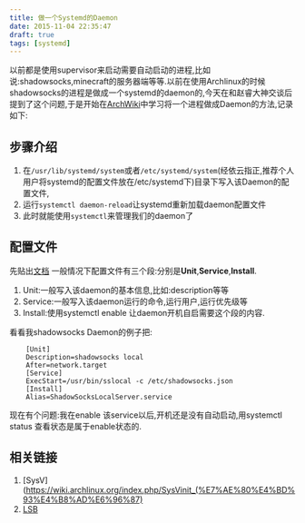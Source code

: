 ```yaml
---
title: 做一个Systemd的Daemon
date: 2015-11-04 22:35:47
draft: true
tags: [systemd]
---
```


以前都是使用supervisor来启动需要自动启动的进程,比如说:shadowsocks,minecraft的服务器端等等.以前在使用Archlinux的时候shadowsocks的进程是做成一个systemd的daemon的,今天在和赵睿大神交谈后提到了这个问题,于是开始在[ArchWiki](wiki.archlinux.org)中学习将一个进程做成Daemon的方法,记录如下:
## 步骤介绍
1. 在`/usr/lib/systemd/system`或者`/etc/systemd/system`(经依云指正,推荐个人用户将systemd的配置文件放在/etc/systemd下)目录下写入该Daemon的配置文件,
2. 运行`systemctl daemon-reload`让systemd重新加载daemon配置文件
3. 此时就能使用`systemctl`来管理我们的daemon了

## 配置文件
先贴出[文档](http://www.freedesktop.org/software/systemd/man/systemd.unit.html)
一般情况下配置文件有三个段:分别是**Unit**,**Service**,**Install**.
1. Unit:一般写入该daemon的基本信息,比如:description等等
2. Service:一般写入该daemon运行的命令,运行用户,运行优先级等
3. Install:使用systemctl enable 让daemon开机自启需要这个段的内容.

看看我shadowsocks Daemon的例子把:

        [Unit]
        Description=shadowsocks local 
        After=network.target
        [Service]
        ExecStart=/usr/bin/sslocal -c /etc/shadowsocks.json
        [Install]
        Alias=ShadowSocksLocalServer.service
现在有个问题:我在enable 该service以后,开机还是没有自动启动,用systemctl status 查看状态是属于enable状态的.
## 相关链接
1. [SysV](https://wiki.archlinux.org/index.php/SysVinit_(%E7%AE%80%E4%BD%93%E4%B8%AD%E6%96%87)
2. [LSB](https://zh.wikipedia.org/wiki/Linux%E6%A0%87%E5%87%86%E8%A7%84%E8%8C%83)
